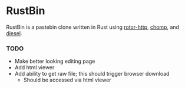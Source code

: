 # RustBin
RustBin is a pastebin clone written in Rust using [rotor-http](https://github.com/tailhook/rotor-http), [chomp](https://github.com/m4rw3r/chomp), and [diesel](https://github.com/sgrif/diesel).

### TODO
- Make better looking editing page
- Add html viewer
- Add ability to get raw file; this should trigger browser download
  - Should be accessed via html viewer
